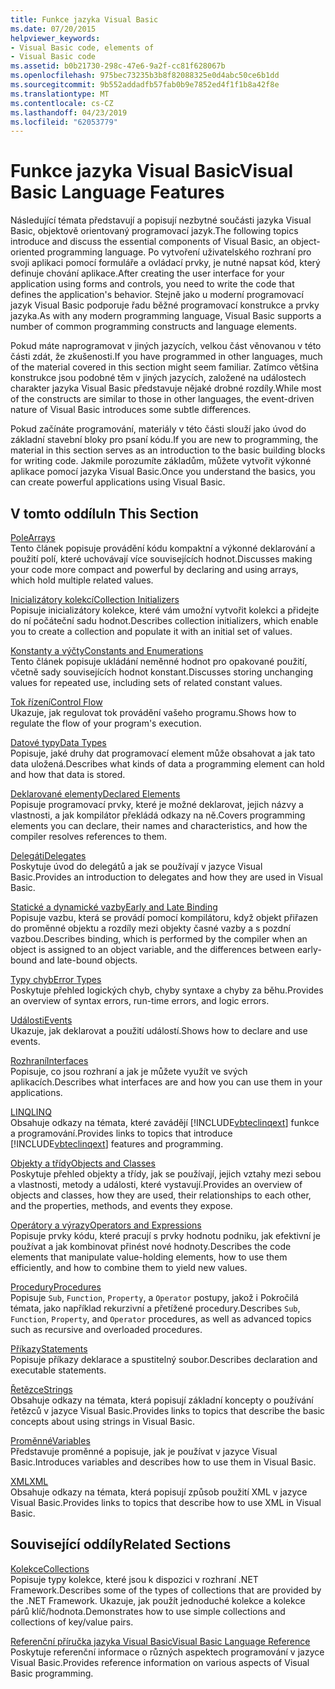 ```yaml
---
title: Funkce jazyka Visual Basic
ms.date: 07/20/2015
helpviewer_keywords:
- Visual Basic code, elements of
- Visual Basic code
ms.assetid: b0b21730-298c-47e6-9a2f-cc81f628067b
ms.openlocfilehash: 975bec73235b3b8f82088325e0d4abc50ce6b1dd
ms.sourcegitcommit: 9b552addadfb57fab0b9e7852ed4f1f1b8a42f8e
ms.translationtype: MT
ms.contentlocale: cs-CZ
ms.lasthandoff: 04/23/2019
ms.locfileid: "62053779"
---
```

# <a name="visual-basic-language-features"></a><span data-ttu-id="de115-102">Funkce jazyka Visual Basic</span><span class="sxs-lookup"><span data-stu-id="de115-102">Visual Basic Language Features</span></span>
<span data-ttu-id="de115-103">Následující témata představují a popisují nezbytné součásti jazyka Visual Basic, objektově orientovaný programovací jazyk.</span><span class="sxs-lookup"><span data-stu-id="de115-103">The following topics introduce and discuss the essential components of Visual Basic, an object-oriented programming language.</span></span> <span data-ttu-id="de115-104">Po vytvoření uživatelského rozhraní pro svoji aplikaci pomocí formuláře a ovládací prvky, je nutné napsat kód, který definuje chování aplikace.</span><span class="sxs-lookup"><span data-stu-id="de115-104">After creating the user interface for your application using forms and controls, you need to write the code that defines the application's behavior.</span></span> <span data-ttu-id="de115-105">Stejně jako u moderní programovací jazyk Visual Basic podporuje řadu běžné programovací konstrukce a prvky jazyka.</span><span class="sxs-lookup"><span data-stu-id="de115-105">As with any modern programming language, Visual Basic supports a number of common programming constructs and language elements.</span></span>  
  
 <span data-ttu-id="de115-106">Pokud máte naprogramovat v jiných jazycích, velkou část věnovanou v této části zdát, že zkušenosti.</span><span class="sxs-lookup"><span data-stu-id="de115-106">If you have programmed in other languages, much of the material covered in this section might seem familiar.</span></span> <span data-ttu-id="de115-107">Zatímco většina konstrukce jsou podobné těm v jiných jazycích, založené na událostech charakter jazyka Visual Basic představuje nějaké drobné rozdíly.</span><span class="sxs-lookup"><span data-stu-id="de115-107">While most of the constructs are similar to those in other languages, the event-driven nature of Visual Basic introduces some subtle differences.</span></span>  
  
 <span data-ttu-id="de115-108">Pokud začínáte programování, materiály v této části slouží jako úvod do základní stavební bloky pro psaní kódu.</span><span class="sxs-lookup"><span data-stu-id="de115-108">If you are new to programming, the material in this section serves as an introduction to the basic building blocks for writing code.</span></span> <span data-ttu-id="de115-109">Jakmile porozumíte základům, můžete vytvořit výkonné aplikace pomocí jazyka Visual Basic.</span><span class="sxs-lookup"><span data-stu-id="de115-109">Once you understand the basics, you can create powerful applications using Visual Basic.</span></span>  
  
## <a name="in-this-section"></a><span data-ttu-id="de115-110">V tomto oddílu</span><span class="sxs-lookup"><span data-stu-id="de115-110">In This Section</span></span>  
 [<span data-ttu-id="de115-111">Pole</span><span class="sxs-lookup"><span data-stu-id="de115-111">Arrays</span></span>](../../../visual-basic/programming-guide/language-features/arrays/index.md)  
 <span data-ttu-id="de115-112">Tento článek popisuje provádění kódu kompaktní a výkonné deklarování a použití polí, které uchovávají více souvisejících hodnot.</span><span class="sxs-lookup"><span data-stu-id="de115-112">Discusses making your code more compact and powerful by declaring and using arrays, which hold multiple related values.</span></span>  
  
 [<span data-ttu-id="de115-113">Inicializátory kolekcí</span><span class="sxs-lookup"><span data-stu-id="de115-113">Collection Initializers</span></span>](../../../visual-basic/programming-guide/language-features/collection-initializers/index.md)  
 <span data-ttu-id="de115-114">Popisuje inicializátory kolekce, které vám umožní vytvořit kolekci a přidejte do ní počáteční sadu hodnot.</span><span class="sxs-lookup"><span data-stu-id="de115-114">Describes collection initializers, which enable you to create a collection and populate it with an initial set of values.</span></span>  
  
 [<span data-ttu-id="de115-115">Konstanty a výčty</span><span class="sxs-lookup"><span data-stu-id="de115-115">Constants and Enumerations</span></span>](../../../visual-basic/programming-guide/language-features/constants-enums/index.md)  
 <span data-ttu-id="de115-116">Tento článek popisuje ukládání neměnné hodnot pro opakované použití, včetně sady souvisejících hodnot konstant.</span><span class="sxs-lookup"><span data-stu-id="de115-116">Discusses storing unchanging values for repeated use, including sets of related constant values.</span></span>  
  
 [<span data-ttu-id="de115-117">Tok řízení</span><span class="sxs-lookup"><span data-stu-id="de115-117">Control Flow</span></span>](../../../visual-basic/programming-guide/language-features/control-flow/index.md)  
 <span data-ttu-id="de115-118">Ukazuje, jak regulovat tok provádění vašeho programu.</span><span class="sxs-lookup"><span data-stu-id="de115-118">Shows how to regulate the flow of your program's execution.</span></span>  
  
 [<span data-ttu-id="de115-119">Datové typy</span><span class="sxs-lookup"><span data-stu-id="de115-119">Data Types</span></span>](../../../visual-basic/programming-guide/language-features/data-types/index.md)  
 <span data-ttu-id="de115-120">Popisuje, jaké druhy dat programovací element může obsahovat a jak tato data uložená.</span><span class="sxs-lookup"><span data-stu-id="de115-120">Describes what kinds of data a programming element can hold and how that data is stored.</span></span>  
  
 [<span data-ttu-id="de115-121">Deklarované elementy</span><span class="sxs-lookup"><span data-stu-id="de115-121">Declared Elements</span></span>](../../../visual-basic/programming-guide/language-features/declared-elements/index.md)  
 <span data-ttu-id="de115-122">Popisuje programovací prvky, které je možné deklarovat, jejich názvy a vlastnosti, a jak kompilátor překládá odkazy na ně.</span><span class="sxs-lookup"><span data-stu-id="de115-122">Covers programming elements you can declare, their names and characteristics, and how the compiler resolves references to them.</span></span>  
  
 [<span data-ttu-id="de115-123">Delegáti</span><span class="sxs-lookup"><span data-stu-id="de115-123">Delegates</span></span>](../../../visual-basic/programming-guide/language-features/delegates/index.md)  
 <span data-ttu-id="de115-124">Poskytuje úvod do delegátů a jak se používají v jazyce Visual Basic.</span><span class="sxs-lookup"><span data-stu-id="de115-124">Provides an introduction to delegates and how they are used in Visual Basic.</span></span>  
  
 [<span data-ttu-id="de115-125">Statické a dynamické vazby</span><span class="sxs-lookup"><span data-stu-id="de115-125">Early and Late Binding</span></span>](../../../visual-basic/programming-guide/language-features/early-late-binding/index.md)  
 <span data-ttu-id="de115-126">Popisuje vazbu, která se provádí pomocí kompilátoru, když objekt přiřazen do proměnné objektu a rozdíly mezi objekty časné vazby a s pozdní vazbou.</span><span class="sxs-lookup"><span data-stu-id="de115-126">Describes binding, which is performed by the compiler when an object is assigned to an object variable, and the differences between early-bound and late-bound objects.</span></span>  
  
 [<span data-ttu-id="de115-127">Typy chyb</span><span class="sxs-lookup"><span data-stu-id="de115-127">Error Types</span></span>](../../../visual-basic/programming-guide/language-features/error-types.md)  
 <span data-ttu-id="de115-128">Poskytuje přehled logických chyb, chyby syntaxe a chyby za běhu.</span><span class="sxs-lookup"><span data-stu-id="de115-128">Provides an overview of syntax errors, run-time errors, and logic errors.</span></span>  
  
 [<span data-ttu-id="de115-129">Události</span><span class="sxs-lookup"><span data-stu-id="de115-129">Events</span></span>](../../../visual-basic/programming-guide/language-features/events/index.md)  
 <span data-ttu-id="de115-130">Ukazuje, jak deklarovat a použití událostí.</span><span class="sxs-lookup"><span data-stu-id="de115-130">Shows how to declare and use events.</span></span>  
  
 [<span data-ttu-id="de115-131">Rozhraní</span><span class="sxs-lookup"><span data-stu-id="de115-131">Interfaces</span></span>](../../../visual-basic/programming-guide/language-features/interfaces/index.md)  
 <span data-ttu-id="de115-132">Popisuje, co jsou rozhraní a jak je můžete využít ve svých aplikacích.</span><span class="sxs-lookup"><span data-stu-id="de115-132">Describes what interfaces are and how you can use them in your applications.</span></span>  
  
 [<span data-ttu-id="de115-133">LINQ</span><span class="sxs-lookup"><span data-stu-id="de115-133">LINQ</span></span>](../../../visual-basic/programming-guide/language-features/linq/index.md)  
 <span data-ttu-id="de115-134">Obsahuje odkazy na témata, které zavádějí [!INCLUDE[vbteclinqext](~/includes/vbteclinqext-md.md)] funkce a programování.</span><span class="sxs-lookup"><span data-stu-id="de115-134">Provides links to topics that introduce [!INCLUDE[vbteclinqext](~/includes/vbteclinqext-md.md)] features and programming.</span></span>  
  
 [<span data-ttu-id="de115-135">Objekty a třídy</span><span class="sxs-lookup"><span data-stu-id="de115-135">Objects and Classes</span></span>](../../../visual-basic/programming-guide/language-features/objects-and-classes/index.md)  
 <span data-ttu-id="de115-136">Poskytuje přehled objekty a třídy, jak se používají, jejich vztahy mezi sebou a vlastnosti, metody a události, které vystavují.</span><span class="sxs-lookup"><span data-stu-id="de115-136">Provides an overview of objects and classes, how they are used, their relationships to each other, and the properties, methods, and events they expose.</span></span>  
  
 [<span data-ttu-id="de115-137">Operátory a výrazy</span><span class="sxs-lookup"><span data-stu-id="de115-137">Operators and Expressions</span></span>](../../../visual-basic/programming-guide/language-features/operators-and-expressions/index.md)  
 <span data-ttu-id="de115-138">Popisuje prvky kódu, které pracují s prvky hodnotu podniku, jak efektivní je používat a jak kombinovat přinést nové hodnoty.</span><span class="sxs-lookup"><span data-stu-id="de115-138">Describes the code elements that manipulate value-holding elements, how to use them efficiently, and how to combine them to yield new values.</span></span>  
  
 [<span data-ttu-id="de115-139">Procedury</span><span class="sxs-lookup"><span data-stu-id="de115-139">Procedures</span></span>](../../../visual-basic/programming-guide/language-features/procedures/index.md)  
 <span data-ttu-id="de115-140">Popisuje `Sub`, `Function`, `Property`, a `Operator` postupy, jakož i Pokročilá témata, jako například rekurzivní a přetížené procedury.</span><span class="sxs-lookup"><span data-stu-id="de115-140">Describes `Sub`, `Function`, `Property`, and `Operator` procedures, as well as advanced topics such as recursive and overloaded procedures.</span></span>  
  
 [<span data-ttu-id="de115-141">Příkazy</span><span class="sxs-lookup"><span data-stu-id="de115-141">Statements</span></span>](../../../visual-basic/programming-guide/language-features/statements.md)  
 <span data-ttu-id="de115-142">Popisuje příkazy deklarace a spustitelný soubor.</span><span class="sxs-lookup"><span data-stu-id="de115-142">Describes declaration and executable statements.</span></span>  
  
 [<span data-ttu-id="de115-143">Řetězce</span><span class="sxs-lookup"><span data-stu-id="de115-143">Strings</span></span>](../../../visual-basic/programming-guide/language-features/strings/index.md)  
 <span data-ttu-id="de115-144">Obsahuje odkazy na témata, která popisují základní koncepty o používání řetězců v jazyce Visual Basic.</span><span class="sxs-lookup"><span data-stu-id="de115-144">Provides links to topics that describe the basic concepts about using strings in Visual Basic.</span></span>  
  
 [<span data-ttu-id="de115-145">Proměnné</span><span class="sxs-lookup"><span data-stu-id="de115-145">Variables</span></span>](../../../visual-basic/programming-guide/language-features/variables/index.md)  
 <span data-ttu-id="de115-146">Představuje proměnné a popisuje, jak je používat v jazyce Visual Basic.</span><span class="sxs-lookup"><span data-stu-id="de115-146">Introduces variables and describes how to use them in Visual Basic.</span></span>  
  
 [<span data-ttu-id="de115-147">XML</span><span class="sxs-lookup"><span data-stu-id="de115-147">XML</span></span>](../../../visual-basic/programming-guide/language-features/xml/index.md)  
 <span data-ttu-id="de115-148">Obsahuje odkazy na témata, která popisují způsob použití XML v jazyce Visual Basic.</span><span class="sxs-lookup"><span data-stu-id="de115-148">Provides links to topics that describe how to use XML in Visual Basic.</span></span>  
  
## <a name="related-sections"></a><span data-ttu-id="de115-149">Související oddíly</span><span class="sxs-lookup"><span data-stu-id="de115-149">Related Sections</span></span>

 [<span data-ttu-id="de115-150">Kolekce</span><span class="sxs-lookup"><span data-stu-id="de115-150">Collections</span></span>](../../../visual-basic/programming-guide/concepts/collections.md)  
 <span data-ttu-id="de115-151">Popisuje typy kolekce, které jsou k dispozici v rozhraní .NET Framework.</span><span class="sxs-lookup"><span data-stu-id="de115-151">Describes some of the types of collections that are provided by the .NET Framework.</span></span> <span data-ttu-id="de115-152">Ukazuje, jak použít jednoduché kolekce a kolekce párů klíč/hodnota.</span><span class="sxs-lookup"><span data-stu-id="de115-152">Demonstrates how to use simple collections and collections of key/value pairs.</span></span>  
  
 [<span data-ttu-id="de115-153">Referenční příručka jazyka Visual Basic</span><span class="sxs-lookup"><span data-stu-id="de115-153">Visual Basic Language Reference</span></span>](../../../visual-basic/language-reference/index.md)  
 <span data-ttu-id="de115-154">Poskytuje referenční informace o různých aspektech programování v jazyce Visual Basic.</span><span class="sxs-lookup"><span data-stu-id="de115-154">Provides reference information on various aspects of Visual Basic programming.</span></span>
